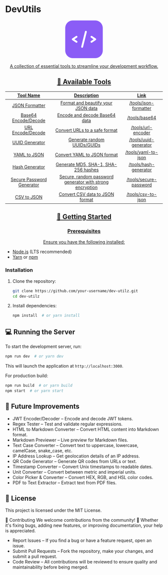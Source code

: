 # DevUtils

<p align="center">
  <img src="/public/placeholder-logo.svg" alt="DevUtils Logo" width="120" height="120" />
</p>

  <a href="https://devutilities.vercel.app/" alt="DevUtils Website" width="120" height="120" align="center">

<p align="center">
  A collection of essential tools to streamline your development workflow.
</p>

## 🔗 Available Tools

| Tool Name | Description | Link |
|-----------|-------------|------|
| JSON Formatter | Format and beautify your JSON data | [/tools/json-formatter](https://devutilities.vercel.app/tools/json-formatter) |
| Base64 Encode/Decode | Encode and decode Base64 data | [/tools/base64](https://devutilities.vercel.app/tools/base64) |
| URL Encode/Decode | Convert URLs to a safe format | [/tools/url-encoder](https://devutilities.vercel.app/tools/url-encoder) |
| UUID Generator | Generate random UUIDs/GUIDs | [/tools/uuid-generator](https://devutilities.vercel.app/tools/uuid-generator) |
| YAML to JSON | Convert YAML to JSON format | [/tools/yaml-to-json](https://devutilities.vercel.app/tools/yaml-to-json) |
| Hash Generator | Generate MD5, SHA-1, SHA-256 hashes | [/tools/hash-generator](https://devutilities.vercel.app/tools/hash-generator) |
| Secure Password Generator | Secure, random password generator with strong encryption | [/tools/secure-password](https://devutilities.vercel.app/tools/secure-password) |
| CSV to JSON | Convert CSV data to JSON format | [/tools/csv-to-json](https://devutilities.vercel.app/tools/csv-to-json) |

## 🚀 Getting Started

### Prerequisites
Ensure you have the following installed:
- [Node.js](https://nodejs.org/) (LTS recommended)
- [Yarn](https://yarnpkg.com/) or [npm](https://www.npmjs.com/)

### Installation
1. Clone the repository:
   ```sh
   git clone https://github.com/your-username/dev-utilz.git
   cd dev-utilz
   ```
2. Install dependencies:
   ```sh
   npm install  # or yarn install
   ```

## 💻 Running the Server
To start the development server, run:
```sh
npm run dev  # or yarn dev
```
This will launch the application at `http://localhost:3000`.

For production build:
```sh
npm run build  # or yarn build
npm start  # or yarn start
```

## 🔮 Future Improvements
- JWT Encoder/Decoder – Encode and decode JWT tokens.
- Regex Tester – Test and validate regular expressions.
- HTML to Markdown Converter – Convert HTML content into Markdown format.
- Markdown Previewer – Live preview for Markdown files.
- Text Case Converter – Convert text to uppercase, lowercase, camelCase, snake_case, etc.
- IP Address Lookup – Get geolocation details of an IP address.
- QR Code Generator – Generate QR codes from URLs or text.
- Timestamp Converter – Convert Unix timestamps to readable dates.
- Unit Converter – Convert between metric and imperial units.
- Color Picker & Converter – Convert HEX, RGB, and HSL color codes.
- PDF to Text Extractor – Extract text from PDF files.

## 📜 License
This project is licensed under the MIT License.

🤝 Contributing
We welcome contributions from the community! 🚀 Whether it's fixing bugs, adding new features, or improving documentation, your help is appreciated.

- Report Issues – If you find a bug or have a feature request, open an issue.
- Submit Pull Requests – Fork the repository, make your changes, and submit a pull request.
- Code Review – All contributions will be reviewed to ensure quality and maintainability before being merged.
